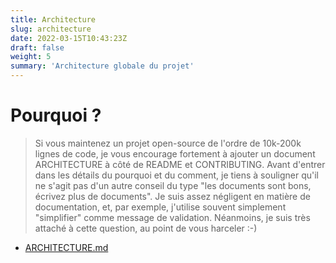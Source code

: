 ```yaml
---
title: Architecture
slug: architecture
date: 2022-03-15T10:43:23Z
draft: false
weight: 5
summary: 'Architecture globale du projet'
---
```


# Pourquoi ?

> Si vous maintenez un projet open-source de l'ordre de 10k-200k lignes de code, je vous encourage fortement à ajouter un document ARCHITECTURE à côté de README et CONTRIBUTING. Avant d'entrer dans les détails du pourquoi et du comment, je tiens à souligner qu'il ne s'agit pas d'un autre conseil du type "les documents sont bons, écrivez plus de documents". Je suis assez négligent en matière de documentation, et, par exemple, j'utilise souvent simplement "simplifier" comme message de validation. Néanmoins, je suis très attaché à cette question, au point de vous harceler :-)

- [ARCHITECTURE.md](https://matklad.github.io/2021/02/06/ARCHITECTURE.md.html)

